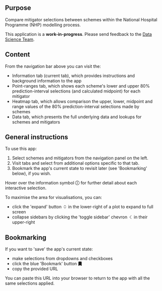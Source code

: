 ## Purpose

Compare mitigator selections between schemes within the National Hospital Programme (NHP) modelling process.

This application is a **work-in-progress**. Please send feedback to the [Data Science Team](mailto:mlcsu.su.datascience@nhs.net).

## Content

From the navigation bar above you can visit the:

* Information tab (current tab), which provides instructions and background information to the app
* Point-ranges tab, which shows each scheme's lower and upper 80% prediction-interval selections (and calculated midpoint) for each mitigator
* Heatmap tab, which allows comparison the upper, lower, midpoint and range values of the 80% prediction-interval selections made by schemes
* Data tab, which presents the full underlying data and lookups for schemes and mitigators

## General instructions

To use this app:

1. Select schemes and mitigators from the navigation panel on the left.
2. Visit tabs and select from additional options specific to that tab.
3. Bookmark the app's current state to revisit later (see 'Bookmarking' below), if you wish.

Hover over the information symbol <svg xmlns="http://www.w3.org/2000/svg" viewBox="0 0 16 16" class="bi bi-info-circle " style="height:1em;width:1em;fill:currentColor;vertical-align:-0.125em;" aria-hidden="true" role="img" ><path d="M8 15A7 7 0 1 1 8 1a7 7 0 0 1 0 14zm0 1A8 8 0 1 0 8 0a8 8 0 0 0 0 16z"></path>
<path d="m8.93 6.588-2.29.287-.082.38.45.083c.294.07.352.176.288.469l-.738 3.468c-.194.897.105 1.319.808 1.319.545 0 1.178-.252 1.465-.598l.088-.416c-.2.176-.492.246-.686.246-.275 0-.375-.193-.304-.533L8.93 6.588zM9 4.5a1 1 0 1 1-2 0 1 1 0 0 1 2 0z"></path></svg> for further detail about each interactive selection.

To maximise the area for visualisations, you can:

* click the 'expand' button <svg xmlns="http://www.w3.org/2000/svg" viewBox="0 0 16 16" class="bi bi-chevron-expand " style="height:1em;width:1em;fill:currentColor;vertical-align:-0.125em;" aria-hidden="true" role="img" ><path fill-rule="evenodd" d="M3.646 9.146a.5.5 0 0 1 .708 0L8 12.793l3.646-3.647a.5.5 0 0 1 .708.708l-4 4a.5.5 0 0 1-.708 0l-4-4a.5.5 0 0 1 0-.708zm0-2.292a.5.5 0 0 0 .708 0L8 3.207l3.646 3.647a.5.5 0 0 0 .708-.708l-4-4a.5.5 0 0 0-.708 0l-4 4a.5.5 0 0 0 0 .708z"></path></svg> in the lower-right of a plot to expand to full screen
* collapse sidebars by clicking the 'toggle sidebar' chevron <svg xmlns="http://www.w3.org/2000/svg" viewBox="0 0 16 16" class="bi bi-chevron-left " style="height:1em;width:1em;fill:currentColor;vertical-align:-0.125em;" aria-hidden="true" role="img" ><path fill-rule="evenodd" d="M11.354 1.646a.5.5 0 0 1 0 .708L5.707 8l5.647 5.646a.5.5 0 0 1-.708.708l-6-6a.5.5 0 0 1 0-.708l6-6a.5.5 0 0 1 .708 0z"></path></svg> in their upper-right

## Bookmarking

If you want to 'save' the app's current state:

* make selections from dropdowns and checkboxes
* click the blue 'Bookmark' button <svg xmlns="http://www.w3.org/2000/svg" viewBox="0 0 16 16" class="bi bi-bookmark-fill " style="height:1em;width:1em;fill:currentColor;vertical-align:-0.125em;" aria-hidden="true" role="img" ><path d="M2 2v13.5a.5.5 0 0 0 .74.439L8 13.069l5.26 2.87A.5.5 0 0 0 14 15.5V2a2 2 0 0 0-2-2H4a2 2 0 0 0-2 2z"></path></svg>
* copy the provided URL

You can paste this URL into your browser to return to the app with all the same selections applied.
